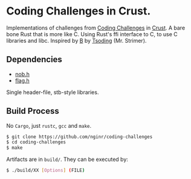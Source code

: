 # Coding Challenges in Crust.

Implementations of challenges from [Coding Challenges](https://codingchallenges.fyi/challenges/intro) in [Crust](https://github.com/tsoding/crust).
A bare bone Rust that is more like C. Using Rust's ffi interface to C, to use C libraries and libc.
Inspired by [B](https://github.com/tsoding/b) by [Tsoding](https://www.twitch.tv/tsoding) (Mr. Strimer).

## Dependencies
- [nob.h](https://github.com/tsoding/nob.h)
- [flag.h](https://github.com/tsoding/flag.h)

Single header-file, stb-style libraries.

## Build Process

No `Cargo`, just `rustc`, `gcc` and `make`.

```sh
$ git clone https://github.com/nginr/coding-challenges
$ cd coding-challenges
$ make
```

Artifacts are in `build/`. They can be executed by:

```sh
$ ./build/XX [Options] (FILE)
```
